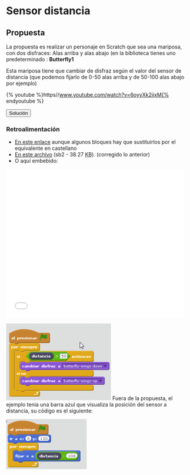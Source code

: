 
# Sensor distancia

## Propuesta

La propuesta es realizar un personaje en Scratch que sea una mariposa, con dos disfraces: Alas arriba y alas abajo (en la biblioteca tienes uno predeterminado : **Butterfly1**

Esta mariposa tiene que cambiar de disfraz según el valor del sensor de distancia (que podemos fijarlo de 0-50 alas arriba y de 50-100 alas abajo por ejemplo)

{% youtube %}https//www.youtube.com/watch?v=6oyyXk2ijxM{% endyoutube %}
<script type="text/javascript">var feedback7_93text = "Solución";</script><input type="button" name="toggle-feedback-7_93" value="Solución" class="feedbackbutton" onclick="$exe.toggleFeedback(this,false);return false" />

### Retroalimentación

- [En este enlace](https://scratch.mit.edu/projects/1789931/) aunque algunos bloques hay que sustituirlos por el equivalente en castellano
- [En este archivo](mariposa2.sb2) (sb2 - 38.27 <abbr lang="en" title="KiloBytes">KB</abbr>). (corregido lo anterior)
- O aquí embebido:

<iframe width="485" height="402" allowtransparency="true" src="//scratch.mit.edu/projects/watch?v=1789931/?autostart=false" frameborder="0" allowfullscreen=""></iframe>

![](img/mariposa2.png)
Fuera de la propuesta, el ejemplo tenía una barra azul que visualiza la posición del sensor a distancia, su código es el siguiente:

![](img/mariposa2-1.png)
